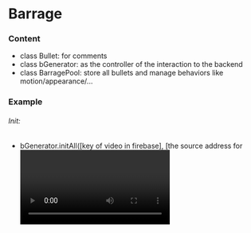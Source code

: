 # Barrage

### Content
* class Bullet: for comments
* class bGenerator: as the controller of the interaction to the backend
* class BarragePool: store all bullets and manage behaviors like motion/appearance/... 
### Example

###### Init:
* bGenerator.initAll([key of video in firebase], [the source address for <video>])


